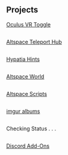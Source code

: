 <h2 id="projects">Projects</h2>
<p><a href="/ovrtoggle">Oculus VR Toggle</a></p><hr style="height:1px; visibility:hidden;" />
<p><a href="/althub">Altspace Teleport Hub</a></p><hr style="height:1px; visibility:hidden;" />
<p><a href="/hypatia">Hypatia Hints</a></p><hr style="height:1px; visibility:hidden;" />
<!--<p><a href="/worms">Worms Live Stream</a></p>
<iframe id="wormsembed" allow="autoplay; encrypted-media" style="max-width:100%;height:320px;width:570px;border: 0px" allowfullscreen></iframe><hr style="height:1px; visibility:hidden;" />-->
<p><a href="https://account.altvr.com/worlds/954689156213113037">Altspace World</a></p><hr style="height:1px; visibility:hidden;" />
<p><a href="/AltspaceVR/">Altspace Scripts</a></p><hr style="height:1px; visibility:hidden;" />
<p><a href="https://lunartiger69.imgur.com/" target="_blank">imgur albums</a></p><hr style="height:1px; visibility:hidden;" />
<p id="fileserver">Checking Status . . .</p><hr style="height:1px; visibility:hidden;" />
<p><a href='/Discord'>Discord Add-Ons</a></p>
<button id="checkhost" style="display: none;"></button>

<script type='text/javascript'>
	document.getElementById('checkhost').click();
	function isSiteOnline(url,callback) {
		// try to load favicon
		var timer = setTimeout(function(){
			// timeout after 5 seconds
			callback(false);
		},5000)

		var img = document.createElement("img");
		img.onload = function() {
			clearTimeout(timer);
			callback(true);
		}

		img.onerror = function() {
			clearTimeout(timer);
			callback(false);
		}
		// add timestamp to bust the cache
		img.src = url+"/favicon.ico?"+(new Date().getTime());
	}

	document.getElementById('checkhost').onclick = function() {
		isSiteOnline("http://lunar.zapto.org",function(result){
			if(result) {document.getElementById('fileserver').text = "<a href='http://lunar.zapto.org'>File Server</a>";}
			else {document.getElementById('fileserver').text = "Server Offline :(";}
			//var msg = result ? "Server is online :)" : "Server is offline :(";
			//alert(msg);
		})
	}
</script>
<!--<script src="https://www.gstatic.com/firebasejs/5.1.0/firebase-app.js"></script>
<script src="https://www.gstatic.com/firebasejs/5.1.0/firebase-database.js"></script>
<script>
	// Initialize Firebase
	var config = {
		databaseURL: "https://worms-68137.firebaseio.com",
	};
	firebase.initializeApp(config);
	var database = firebase.database();
	var state = database.ref('state');
	state.on('value', (function(snapshot) {
		var stateVal = snapshot.val();
		var id = database.ref('id');
		id.on('value', (function(snapshot) {
			var idVal = snapshot.val();
			if(!stateVal){
				document.getElementById('wormsembed').src = "https://www.youtube.com/embed/dQw4w9WgXcQ";
			}
			else{
				document.getElementById('wormsembed').src = "https://www.youtube.com/embed/"+idVal;
			}
		}));
	}));
</script>-->